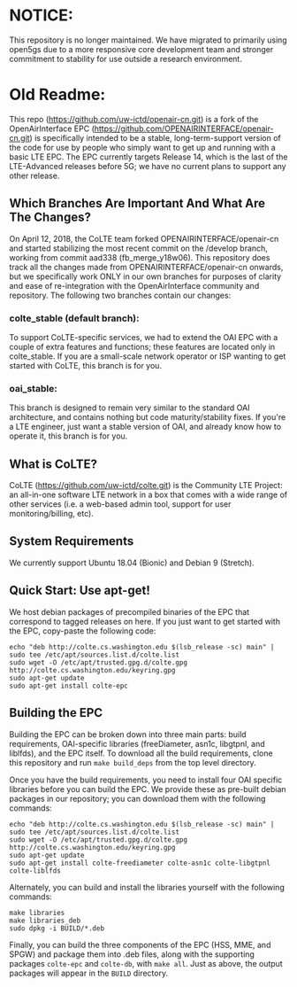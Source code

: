 # NOTICE:
This repository is no longer maintained. We have migrated to primarily
using open5gs due to a more responsive core development team and
stronger commitment to stability for use outside a research
environment.

# Old Readme:
This repo (https://github.com/uw-ictd/openair-cn.git) is a fork of the OpenAirInterface EPC (https://github.com/OPENAIRINTERFACE/openair-cn.git) is specifically intended to be a stable, long-term-support version of the code for use by people who simply want to get up and running with a basic LTE EPC. The EPC currently targets Release 14, which is the last of the LTE-Advanced releases before 5G; we have no current plans to support any other release.

## Which Branches Are Important And What Are The Changes?
On April 12, 2018, the CoLTE team forked OPENAIRINTERFACE/openair-cn and started stabilizing the most recent commit on the /develop branch, working from commit aad338 (fb_merge_y18w06). This repository does track all the changes made from OPENAIRINTERFACE/openair-cn onwards, but we specifically work ONLY in our own branches for purposes of clarity and ease of re-integration with the OpenAirInterface community and repository. The following two branches contain our changes:

### colte_stable (default branch):
To support CoLTE-specific services, we had to extend the OAI EPC with a couple of extra features and functions; these features are located only in colte_stable. If you are a small-scale network operator or ISP wanting to get started with CoLTE, this branch is for you.

### oai_stable:
This branch is designed to remain very similar to the standard OAI architecture, and contains nothing but code maturity/stability fixes. If you're a LTE engineer, just want a stable version of OAI, and already know how to operate it, this branch is for you.

## What is CoLTE?
CoLTE (https://github.com/uw-ictd/colte.git) is the Community LTE Project: an all-in-one software LTE network in a box that comes with a wide range of other services (i.e. a web-based admin tool, support for user monitoring/billing, etc).

## System Requirements
We currently support Ubuntu 18.04 (Bionic) and Debian 9 (Stretch).

## Quick Start: Use apt-get!
We host debian packages of precompiled binaries of the EPC that correspond to tagged releases on here. If you just want to get started with the EPC, copy-paste the following code:
```
echo "deb http://colte.cs.washington.edu $(lsb_release -sc) main" | sudo tee /etc/apt/sources.list.d/colte.list
sudo wget -O /etc/apt/trusted.gpg.d/colte.gpg http://colte.cs.washington.edu/keyring.gpg
sudo apt-get update
sudo apt-get install colte-epc
```

## Building the EPC
Building the EPC can be broken down into three main parts: build requirements, OAI-specific libraries (freeDiameter, asn1c, libgtpnl, and liblfds), and the EPC itself. To download all the build requirements, clone this repository and run `make build_deps` from the top level directory.

Once you have the build requirements, you need to install four OAI specific libraries before you can build the EPC. We provide these as pre-built debian packages in our repository; you can download them with the following commands:
```
echo "deb http://colte.cs.washington.edu $(lsb_release -sc) main" | sudo tee /etc/apt/sources.list.d/colte.list
sudo wget -O /etc/apt/trusted.gpg.d/colte.gpg http://colte.cs.washington.edu/keyring.gpg
sudo apt-get update
sudo apt-get install colte-freediameter colte-asn1c colte-libgtpnl colte-liblfds
```

Alternately, you can build and install the libraries yourself with the following commands:
```
make libraries
make libraries_deb
sudo dpkg -i BUILD/*.deb
```

Finally, you can build the three components of the EPC (HSS, MME, and SPGW) and package them into .deb files, along with the supporting packages `colte-epc` and `colte-db`, with `make all`. Just as above, the output packages will appear in the `BUILD` directory.
